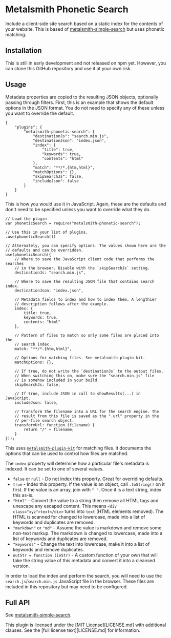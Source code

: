 Metalsmith Phonetic Search
==========================

Include a client-side site search based on a static index for the contents of your website.
This is based of [metalsmith-simple-search](https://github.com/connected-world-services/metalsmith-simple-search) but uses phonetic matching.


Installation
------------

This is still in early development and not released on npm yet. However, you can clone this GitHub repository and use it at your own risk.


Usage
-----

Metadata properties are copied to the resulting JSON objects, optionally passing through filters.  First, this is an example that shows the default options in the JSON format. You do not need to specify any of these unless you want to override the default.

    {
        "plugins": {
            "metalsmith-phonetic-search": {
                "destinationJs": "search.min.js",
                "destinationJson": "index.json",
                "index": {
                    "title": true,
                    "keywords": true,
                    "contents": "html"
                },
                "match": "**/*.{htm,html}",
                "matchOptions": {},
                "skipSearchJs": false,
                "includeJson": false
            }
        }
    }

This is how you would use it in JavaScript. Again, these are the defaults and don't need to be specified unless you want to override what they do.

    // Load the plugin
    var phoneticSearch = require("metalsmith-phonetic-search");

    // Use this in your list of plugins.
    .use(phoneticSearch())

    // Alternately, you can specify options. The values shown here are the
    // defaults and can be overridden.
    use(phoneticSearch({
        // Where to save the JavaScript client code that performs the searches
        // in the browser. Disable with the `skipSearchJs` setting.
        destinationJs: "search.min.js",

        // Where to save the resulting JSON file that contains search index.
        destinationJson: "index.json",

        // Metadata fields to index and how to index them. A lengthier
        // description follows after the example.
        index: {
            title: true,
            keywords: true,
            contents: "html"
        },

        // Pattern of files to match so only some files are placed into the
        // search index.
        match: "**/*.{htm,html}",

        // Options for matching files. See metalsmith-plugin-kit.
        matchOptions: {},

        // If true, do not write the `destinationJs` to the output files.
        // When switching this on, make sure the "search.min.js" file
        // is somehow included in your build.
        skipSearchJs: false,

        // If true, include JSON in call to showResults(...) in JavaScript.
        includeJson: false,

        // Transform the filename into a URL for the search engine. The
        // result from this file is saved as the ".url" property in the
        // per-file search object.
        transformUrl: function (filename) {
            return "/" + filename;
        }
    }));

This uses [`metalsmith-plugin-kit`](https://github.com/fidian/metalsmith-plugin-kit) for matching files. It documents the options that can be used to control how files are matched.

The `index` property will determine how a particular file's metadata is indexed. It can be set to one of several values.

* `false` or `null` - Do not index this property. Great for overriding defaults.
* `true` - Index this property. If the value is an object, call `.toString()` on it first. If the value is an array, join with `" "`. Once it is a text string, index this as-is.
* `"html"` - Convert the value to a string then remove all HTML tags and unescape any escaped content. This means `<div class="xyz">text</div>` turns into `text` (HTML elements removed). The HTML is scanned for changed to lowercase, made into a list of keywords and duplicates are removed.
* `"markdown"` or `"md"` - Assume the value is markdown and remove some non-text markup. The markdown is changed to lowercase, made into a list of keywords and duplicates are removed.
* `"keywords"` - Change the text into lowercase, make it into a list of keywords and remove duplicates.
* `outStr = function (inStr)` - A custom function of your own that will take the string value of this metadata and convert it into a cleansed version.

In order to load the index and perform the search, you will need to use the `search.js`/`search.min.js` JavaScript file in the browser. These files are included in this repository but may need to be configured.

Full API
--------

See [metalsmith-simple-search](https://github.com/connected-world-services/metalsmith-simple-search).

This plugin is licensed under the [MIT License][LICENSE.md] with additional clauses. See the [full license text][LICENSE.md] for information.
